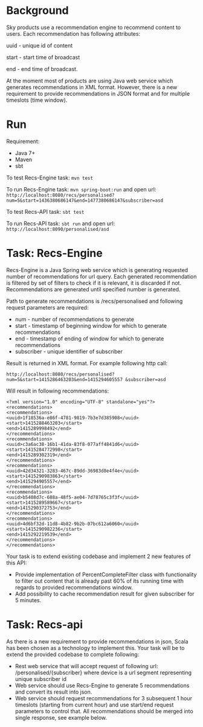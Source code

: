 # Background
Sky products use a recommendation engine to recommend content to users. Each recommendation has following attributes:

uuid - unique id of content

start - start time of broadcast

end - end time of broadcast.

At the moment most of products are using Java web service which generates recommendations in XML format. However, there is a new requirement to provide recommendations in JSON format and for multiple timeslots (time window).

# Run
Requirement:
- Java 7+
- Maven
- sbt

To test Recs-Engine task: `mvn test`  

To run Recs-Engine task: `mvn spring-boot:run` and open url: `http://localhost:8080/recs/personalised?num=5&start=1436380686147&end=1477380686147&subscriber=asd`

To test Recs-API task: `sbt test` 

To run Recs-API task: `sbt run` and open url: `http://localhost:8090/personalised/asd`

# Task: Recs-Engine

Recs-Engine is a Java Spring web service which is generating requested number of recommendations for url query. Each generated recommendation is filtered by set of filters to check if it is relevant, it is discarded if not. Recommendations are generated until specified number is generated.

Path to generate recommendations is /recs/personalised and following request parameters are required:
- num - number of recommendations to generate
- start - timestamp of beginning window for which to generate recommendations
- end - timestamp of ending of window for which to generate recommendations
- subscriber - unique identifier of subscriber

Result is returned in XML format. For example following http call:

`http://localhost:8080/recs/personalised?num=5&start=1415286463203&end=1415294605557
&subscriber=asd`

Will result in following recommendations:

```
<?xml version="1.0" encoding="UTF-8" standalone="yes"?>
<recommendations>
<recommendations>
<uuid>1f18536a-e86f-4781-9819-7b3e7d385908</uuid>
<start>1415288463203</start>
<end>1415289998492</end>
</recommendations>
<recommendations>
<uuid>c3a6ac38-16b1-41da-83f8-077aff4841d6</uuid>
<start>1415284772998</start>
<end>1415289302319</end>
</recommendations>
<recommendations>
<uuid>42d34321-3283-467c-89dd-36983d8e4f4e</uuid>
<start>1415290983863</start>
<end>1415294905557</end>
</recommendations>
<recommendations>
<uuid>b5408d7c-688a-48f5-ae04-7d78765c3f3f</uuid>
<start>1415289589667</start>
<end>1415290372753</end>
</recommendations>
<recommendations>
<uuid>4d6bf32d-11d8-4b82-9b2b-07bc612a6060</uuid>
<start>1415290982236</start>
<end>1415292219539</end>
</recommendations>
</recommendations>
```

Your task is to extend existing codebase and implement 2 new features of this API:
- Provide implementation of PercentCompleteFilter class with functionality to filter out content that is already past 60% of its running time with regards to provided recommendations window.
- Add possibility to cache recommendation result for given subscriber for 5 minutes.

# Task: Recs-api
As there is a new requirement to provide recommendations in json, Scala has been chosen as a technology to implement this. Your task will be to extend the provided codebase to complete following:
- Rest web service that will accept request of following url: /personalised/{subscriber} where device is a url segment representing unique subscriber id
- Web service should use Recs-Engine to generate 5 recommendations and convert its result into json.
- Web service should request recommendations for 3 subsequent 1 hour timeslots (starting from current hour) and use start/end request parameters to control that. All recommendations should be merged into single response, see example below.
